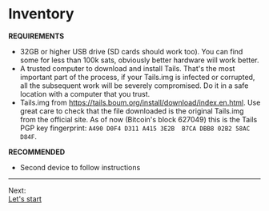 # Inventory

**REQUIREMENTS**

* 32GB or higher USB drive (SD cards should work too). 
You can find some for less than 100k sats, obviously better hardware will work better. 
* A trusted computer to download and install Tails.
That's the most important part of the process, if your Tails.img is infected or corrupted, all the subsequent work will be severely compromised.
Do it in a safe location with a computer that you trust.
* Tails.img
from https://tails.boum.org/install/download/index.en.html.
Use great care to check that the file downloaded is the original Tails.img from the official site. 
As of now (Bitcoin's block 627049) this is the Tails PGP key fingerprint: `A490 D0F4 D311 A415 3E2B  B7CA DBB8 02B2 58AC D84F`.


**RECOMMENDED**

* Second device to follow instructions

---
Next:  
[Let's start](Start.md)
